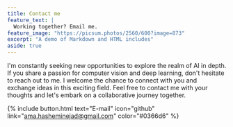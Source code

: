 ```yaml
---
title: Contact me
feature_text: |
  Working together? Email me.
feature_image: "https://picsum.photos/2560/600?image=873"
excerpt: "A demo of Markdown and HTML includes"
aside: true
---
```


I'm constantly seeking new opportunities to explore the realm of AI in depth. If you share a passion for computer vision and deep learning, don't hesitate to reach out to me. I welcome the chance to connect with you and exchange ideas in this exciting field. Feel free to contact me with your thoughts and let's embark on a collaborative journey together.

{% include button.html text="E-mail" icon="github" link="ama.hasheminejad@gmail.com" color="#0366d6" %}